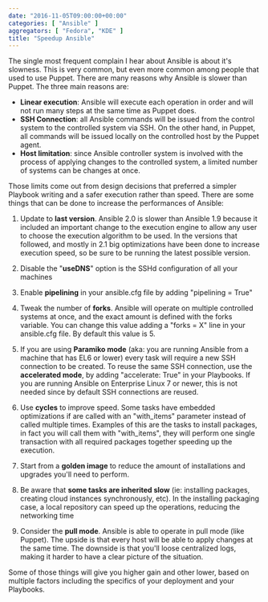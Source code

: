 ```yaml
---
date: "2016-11-05T09:00:00+00:00"
categories: [ "Ansible" ]
aggregators: [ "Fedora", "KDE" ]
title: "Speedup Ansible"
---
```

The single most frequent complain I hear about Ansible is about it's slowness.
This is very common, but even more common among people that used to use Puppet.
There are many reasons why Ansible is slower than Puppet.
The three main reasons are:

* **Linear execution**: Ansible will execute each operation in order and will not run many steps at the same time as Puppet does.
* **SSH Connection**: all Ansible commands will be issued from the control system to the controlled system via SSH. On the other hand, in Puppet, all commands will be issued locally on the controlled host by the Puppet agent.
* **Host limitation**: since Ansible controller system is involved with the process of applying changes to the controlled system, a limited number of systems can be changes at once.

Those limits come out from design decisions that preferred a simpler Playbook writing and a safer execution rather than speed.
There are some things that can be done to increase the performances of Ansible:

1. Update to **last version**. Ansible 2.0 is slower than Ansible 1.9 because it included an important change to the execution engine to allow any user to choose the execution algorithm to be used. In the versions that followed, and mostly in 2.1 big optimizations have been done to increase execution speed, so be sure to be running the latest possible version.

2. Disable the "**useDNS**" option is the SSHd configuration of all your machines

3. Enable **pipelining** in your ansible.cfg file by adding "pipelining = True"

4. Tweak the number of **forks**. Ansible will operate on multiple controlled systems at once, and the exact amount is defined with the forks variable. You can change this value adding a "forks = X" line in your ansible.cfg file. By default this value is 5.

5. If you are using **Paramiko mode** (aka: you are running Ansible from a machine that has EL6 or lower) every task will require a new SSH connection to be created. To reuse the same SSH connection, use the **accelerated mode**, by adding "accelerate: True" in your Playbooks. If you are running Ansible on Enterprise Linux 7 or newer, this is not needed since by default SSH connections are reused.

6. Use **cycles** to improve speed. Some tasks have embedded optimizations if are called with an "with_items" parameter instead of called multiple times. Examples of this are the tasks to install packages, in fact you will call them with "with_items", they will perform one single transaction with all required packages together speeding up the execution.

7. Start from a **golden image** to reduce the amount of installations and upgrades you'll need to perform.

8. Be aware that **some tasks are inherited slow** (ie: installing packages, creating cloud instances synchronously, etc). In the installing packaging case, a local repository can speed up the operations, reducing the networking time

9. Consider the **pull mode**. Ansible is able to operate in pull mode (like Puppet). The upside is that every host will be able to apply changes at the same time. The downside is that you'll loose centralized logs, making it harder to have a clear picture of the situation.

Some of those things will give you higher gain and other lower, based on multiple factors including the specifics of your deployment and your Playbooks.
